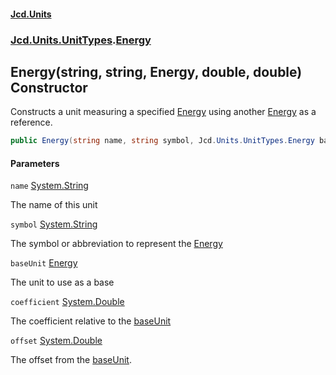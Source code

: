 #### [Jcd.Units](index.md 'index')
### [Jcd.Units.UnitTypes](Jcd.Units.UnitTypes.md 'Jcd.Units.UnitTypes').[Energy](Jcd.Units.UnitTypes.Energy.md 'Jcd.Units.UnitTypes.Energy')

## Energy(string, string, Energy, double, double) Constructor

Constructs a unit measuring a specified [Energy](Jcd.Units.UnitTypes.Energy.md 'Jcd.Units.UnitTypes.Energy') using another [Energy](Jcd.Units.UnitTypes.Energy.md 'Jcd.Units.UnitTypes.Energy') as a reference.

```csharp
public Energy(string name, string symbol, Jcd.Units.UnitTypes.Energy baseUnit, double coefficient, double offset=0.0);
```
#### Parameters

<a name='Jcd.Units.UnitTypes.Energy.Energy(string,string,Jcd.Units.UnitTypes.Energy,double,double).name'></a>

`name` [System.String](https://docs.microsoft.com/en-us/dotnet/api/System.String 'System.String')

The name of this unit

<a name='Jcd.Units.UnitTypes.Energy.Energy(string,string,Jcd.Units.UnitTypes.Energy,double,double).symbol'></a>

`symbol` [System.String](https://docs.microsoft.com/en-us/dotnet/api/System.String 'System.String')

The symbol or abbreviation to represent the [Energy](Jcd.Units.UnitTypes.Energy.md 'Jcd.Units.UnitTypes.Energy')

<a name='Jcd.Units.UnitTypes.Energy.Energy(string,string,Jcd.Units.UnitTypes.Energy,double,double).baseUnit'></a>

`baseUnit` [Energy](Jcd.Units.UnitTypes.Energy.md 'Jcd.Units.UnitTypes.Energy')

The unit to use as a base

<a name='Jcd.Units.UnitTypes.Energy.Energy(string,string,Jcd.Units.UnitTypes.Energy,double,double).coefficient'></a>

`coefficient` [System.Double](https://docs.microsoft.com/en-us/dotnet/api/System.Double 'System.Double')

The coefficient relative to the [baseUnit](Jcd.Units.UnitTypes.Energy.Energy(string,string,Jcd.Units.UnitTypes.Energy,double,double).md#Jcd.Units.UnitTypes.Energy.Energy(string,string,Jcd.Units.UnitTypes.Energy,double,double).baseUnit 'Jcd.Units.UnitTypes.Energy.Energy(string, string, Jcd.Units.UnitTypes.Energy, double, double).baseUnit')

<a name='Jcd.Units.UnitTypes.Energy.Energy(string,string,Jcd.Units.UnitTypes.Energy,double,double).offset'></a>

`offset` [System.Double](https://docs.microsoft.com/en-us/dotnet/api/System.Double 'System.Double')

The offset from the [baseUnit](Jcd.Units.UnitTypes.Energy.Energy(string,string,Jcd.Units.UnitTypes.Energy,double,double).md#Jcd.Units.UnitTypes.Energy.Energy(string,string,Jcd.Units.UnitTypes.Energy,double,double).baseUnit 'Jcd.Units.UnitTypes.Energy.Energy(string, string, Jcd.Units.UnitTypes.Energy, double, double).baseUnit').
